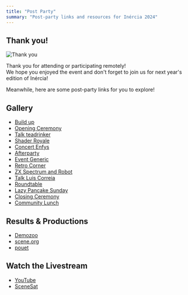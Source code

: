 ```yaml
---
title: "Post Party"
summary: "Post-party links and resources for Inércia 2024"
---
```


## Thank you!

![Thank you](../images/thankyou-1920.webp#center "Thank you")

Thank you for attending or participating remotely!  
We hope you enjoyed the event and don't forget to join us for next year's edition of Inércia!

Meanwhile, here are some post-party links for you to explore!


## Gallery


- [Build up](https://drive.google.com/drive/u/1/folders/1gpA2aTvKCe-7ddF0JKn333eB2n76ZYPm)
- [Opening Ceremony](https://drive.google.com/drive/u/1/folders/1ykTt3vAOa5VdGNPqaqei3HHHppxYNNaK)
- [Talk teadrinker](https://drive.google.com/drive/u/1/folders/1ozuRy4impU75y27itPV2p7bIVIWgi_5h)
- [Shader Royale](https://drive.google.com/drive/u/1/folders/13l3uDdJ4k5ganqYszg4vHS_s6Ww8k4ft)
- [Concert Enfys](https://drive.google.com/drive/u/1/folders/1dYbKDdLIvCJ_5SLtzSQpg_Y-VPKsvQu8)
- [Afterparty](https://drive.google.com/drive/u/1/folders/1nIwRnfPOWJUPKyX4KmDbZeMZHASxcj36)
- [Event Generic](https://drive.google.com/drive/u/1/folders/1P8l-O5OTLTsO-80o-Dlewsv-Z1DmAdH5)
- [Retro Corner](https://drive.google.com/drive/u/1/folders/1O8riQL5chayhP6o0Z34osVVAibU4BEbF)
- [ZX Spectrum and Robot](https://drive.google.com/drive/u/1/folders/1iD2wtRZzX4DnTHjWvX2VI04HMW7mBYsU)
- [Talk Luis Correia](https://drive.google.com/drive/u/1/folders/1M4mKfQCfB-PmyaofX2lk_iSpbQaGEGYS)
- [Roundtable](https://drive.google.com/drive/u/1/folders/1TC0XXKaJSXUngkAFT_cSaFkXX1KFSRuZ)
- [Lazy Pancake Sunday](https://drive.google.com/drive/u/1/folders/1_FhOlmbItK-j1_p6KeIYizIzgxYIkwPh)
- [Closing Ceremony](https://drive.google.com/drive/u/1/folders/1_Jd3tzabNizzhiCTPXzY583wLhACpgtc)
- [Community Lunch](https://drive.google.com/drive/u/1/folders/1--3MxiZAxTPZSLGf2Ixpm0v_SEpbcXXd)


## Results & Productions

- [Demozoo](https://demozoo.org/parties/4899/)
- [scene.org](https://files.scene.org/browse/parties/2024/inercia24/)
- [pouet](https://www.pouet.net/party.php?which=275&when=2024)


## Watch the Livestream

- [YouTube](https://www.youtube.com/playlist?list=PLy0efM5UGUUHSzwVluNPoLMIuVxHLrWfX)
- [SceneSat](https://scenesat.com/videoarchive)
